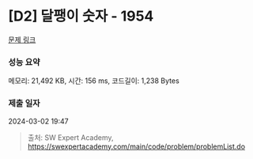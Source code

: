 # [D2] 달팽이 숫자 - 1954 

[문제 링크](https://swexpertacademy.com/main/code/problem/problemDetail.do?contestProbId=AV5PobmqAPoDFAUq) 

### 성능 요약

메모리: 21,492 KB, 시간: 156 ms, 코드길이: 1,238 Bytes

### 제출 일자

2024-03-02 19:47



> 출처: SW Expert Academy, https://swexpertacademy.com/main/code/problem/problemList.do